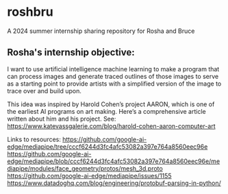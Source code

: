# roshbru
A 2024 summer internship sharing repository for Rosha and Bruce

Rosha's internship objective:
-----------------------------

I want to use artificial intelligence machine learning to make a program that can process images and generate traced outlines of those images to serve as a starting point to provide artists with a simplified version of the image to trace over and build upon.

This idea was inspired by Harold Cohen’s project AARON, which is one of the earliest AI programs on art making. Here’s a comprehensive article written about him and his project.
See: https://www.katevassgalerie.com/blog/harold-cohen-aaron-computer-art

Links to resources: 
https://github.com/google-ai-edge/mediapipe/tree/cccf6244d3fc4afc53082a397e764a8560eec96e
https://github.com/google-ai-edge/mediapipe/blob/cccf6244d3fc4afc53082a397e764a8560eec96e/mediapipe/modules/face_geometry/protos/mesh_3d.proto
https://github.com/google-ai-edge/mediapipe/issues/1155
https://www.datadoghq.com/blog/engineering/protobuf-parsing-in-python/

